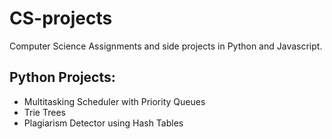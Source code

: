 # CS-projects
Computer Science Assignments and side projects in Python and Javascript.

## Python Projects:
- Multitasking Scheduler with Priority Queues 
- Trie Trees 
- Plagiarism Detector using Hash Tables

